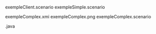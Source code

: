 exempleClient.scenario
exempleSimple.scenario

exempleComplex.xmi
exempleComplex.png
exempleComplex.scenario

<nomRequete>.java
